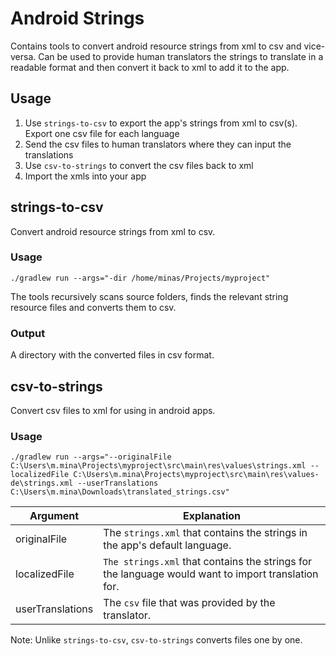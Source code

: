 # Android Strings
Contains tools to convert android resource strings from xml to csv and vice-versa.
Can be used to provide human translators the strings to translate in a readable format and then convert it back to xml to add it to the app.

## Usage
1. Use `strings-to-csv` to export the app's strings from xml to csv(s). Export one csv file for each language
2. Send the csv files to human translators where they can input the translations
3. Use `csv-to-strings` to convert the csv files back to xml
4. Import the xmls into your app

## strings-to-csv
Convert android resource strings from xml to csv.

### Usage
```
./gradlew run --args="-dir /home/minas/Projects/myproject"
```

The tools recursively scans source folders, finds the relevant string resource files and converts them to csv.

### Output
A directory with the converted files in csv format.

## csv-to-strings
Convert csv files to xml for using in android apps.

### Usage
```
./gradlew run --args="--originalFile C:\Users\m.mina\Projects\myproject\src\main\res\values\strings.xml --localizedFile C:\Users\m.mina\Projects\myproject\src\main\res\values-de\strings.xml --userTranslations C:\Users\m.mina\Downloads\translated_strings.csv"
```

| Argument | Explanation |
| -------- | ----------- |
| originalFile | The `strings.xml` that contains the strings in the app's default language. |
| localizedFile | `The strings.xml` that contains the strings for the language would want to import translation for. |
| userTranslations | The `csv` file that was provided by the translator. |

Note: Unlike `strings-to-csv`, `csv-to-strings` converts files one  by one.
